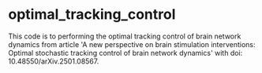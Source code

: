 # optimal_tracking_control

This code is to performing the optimal tracking control of brain network dynamics from article 'A new perspective on brain stimulation interventions: Optimal
stochastic tracking control of brain network dynamics' with doi: 10.48550/arXiv.2501.08567.
